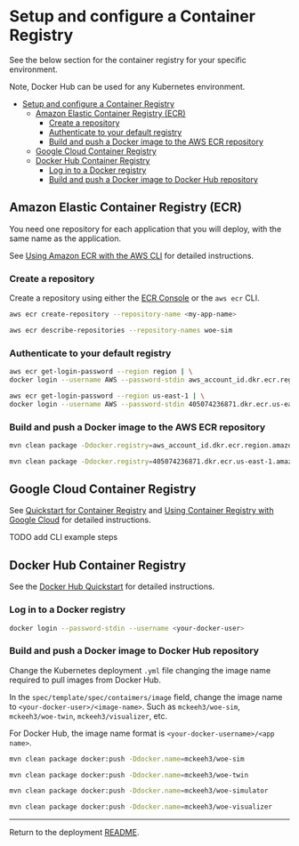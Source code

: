 
# Setup and configure a Container Registry

See the below section for the container registry for your specific environment.

Note, Docker Hub can be used for any Kubernetes environment.

- [Setup and configure a Container Registry](#setup-and-configure-a-container-registry)
  - [Amazon Elastic Container Registry (ECR)](#amazon-elastic-container-registry-ecr)
    - [Create a repository](#create-a-repository)
    - [Authenticate to your default registry](#authenticate-to-your-default-registry)
    - [Build and push a Docker image to the AWS ECR repository](#build-and-push-a-docker-image-to-the-aws-ecr-repository)
  - [Google Cloud Container Registry](#google-cloud-container-registry)
  - [Docker Hub Container Registry](#docker-hub-container-registry)
    - [Log in to a Docker registry](#log-in-to-a-docker-registry)
    - [Build and push a Docker image to Docker Hub repository](#build-and-push-a-docker-image-to-docker-hub-repository)

## Amazon Elastic Container Registry (ECR)

You need one repository for each application that you will deploy, with the same name as the application.

See [Using Amazon ECR with the AWS CLI](https://docs.aws.amazon.com/AmazonECR/latest/userguide/getting-started-cli.html) for detailed instructions.

### Create a repository

Create a repository using either the [ECR Console](https://console.aws.amazon.com/ecr/repositories?region=us-east-1) or the `aws ecr` CLI.

~~~bash
aws ecr create-repository --repository-name <my-app-name>
~~~

~~~bash
aws ecr describe-repositories --repository-names woe-sim
~~~

### Authenticate to your default registry

~~~bash
aws ecr get-login-password --region region | \
docker login --username AWS --password-stdin aws_account_id.dkr.ecr.region.amazonaws.com
~~~

~~~bash
aws ecr get-login-password --region us-east-1 | \
docker login --username AWS --password-stdin 405074236871.dkr.ecr.us-east-1.amazonaws.com
~~~

### Build and push a Docker image to the AWS ECR repository

~~~bash
mvn clean package -Ddocker.registry=aws_account_id.dkr.ecr.region.amazonaws.com
~~~

~~~bash
mvn clean package -Ddocker.registry=405074236871.dkr.ecr.us-east-1.amazonaws.com
~~~

## Google Cloud Container Registry

See [Quickstart for Container Registry](https://cloud.google.com/container-registry/docs/quickstart) and
[Using Container Registry with Google Cloud](https://cloud.google.com/container-registry/docs/using-with-google-cloud-platform) for detailed instructions.

TODO add CLI example steps

## Docker Hub Container Registry

See the [Docker Hub Quickstart](https://docs.docker.com/docker-hub/) for detailed instructions.

### Log in to a Docker registry

~~~bash
docker login --password-stdin --username <your-docker-user>
~~~

### Build and push a Docker image to Docker Hub repository

Change the Kubernetes deployment `.yml` file changing the image name required to pull images from Docker Hub.

In the `spec/template/spec/contaimers/image` field, change the image name to `<your-docker-user>/<image-name>`.
Such as `mckeeh3/woe-sim`, `mckeeh3/woe-twin`, `mckeeh3/visualizer`, etc.

For Docker Hub, the image name format is `<your-docker-username>/<app name>`.

~~~bash
mvn clean package docker:push -Ddocker.name=mckeeh3/woe-sim
~~~

~~~bash
mvn clean package docker:push -Ddocker.name=mckeeh3/woe-twin
~~~

~~~bash
mvn clean package docker:push -Ddocker.name=mckeeh3/woe-simulator
~~~

~~~bash
mvn clean package docker:push -Ddocker.name=mckeeh3/woe-visualizer
~~~

---
Return to the deployment [README](README.md#setup-docker-repository).
